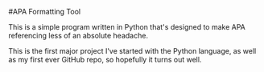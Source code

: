#APA Formatting Tool

This is a simple program written in Python that's designed to make APA referencing less of an absolute headache.

This is the first major project I've started with the Python language, as well as my first ever GitHub repo, so hopefully it turns out well.
